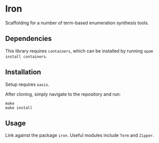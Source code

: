 # Iron
Scaffolding for a number of term-based enumeration synthesis tools.

## Dependencies

This library requires `containers`, which can be installed by running `opam install containers`.

## Installation

Setup requires `oasis`.

After cloning, simply navigate to the repository and run:
```
make
make install
```

## Usage

Link against the package `iron`. Useful modules include `Term` and `Zipper`.
